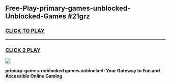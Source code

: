 
## Free-Play-primary-games-unblocked-Unblocked-Games #21grz
<h3>
<a href="https://news.freeplayer.one?title=primary-games-unblocked&ref=8M">CLICK TO PLAY</a></h3>
<hr>

<h3>
<a href="https://news.freeplayer.one?title=primary-games-unblocked&ref=8M">CLICK 2 PLAY</a>
  
</h3>

<a href="https://news.freeplayer.one?title=primary-games-unblocked&ref=8M"><img src="https://clearcache.store/games.png"></a>


**primary-games-unblocked games unblocked: Your Gateway to Fun and Accessible Online Gaming**
